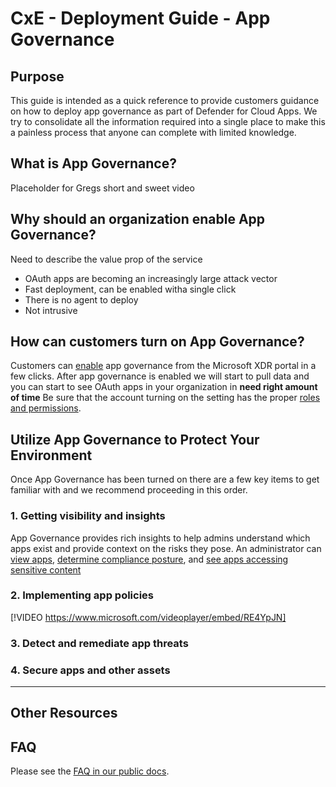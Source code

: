 # CxE - Deployment Guide - App Governance

## Purpose
This guide is intended as a quick reference to provide customers guidance on how to deploy app governance as part of Defender for Cloud Apps.  We try to consolidate all the information required into a single place to make this a painless process that anyone can complete with limited knowledge.

## What is App Governance?
Placeholder for Gregs short and sweet video

## Why should an organization enable App Governance?
Need to describe the value prop of the service
- OAuth apps are becoming an increasingly large attack vector
- Fast deployment, can be enabled witha single click
- There is no agent to deploy
- Not intrusive 

## How can customers turn on App Governance?
Customers can [enable](https://learn.microsoft.com/en-us/defender-cloud-apps/app-governance-get-started) app governance from the Microsoft XDR portal in a few clicks. After app governance is enabled we will start to pull data and you can start to see OAuth apps in your organization in **need right amount of time** Be sure that the account turning on the setting has the proper [roles and permissions](https://learn.microsoft.com/en-us/defender-cloud-apps/app-governance-get-started#roles).

## Utilize App Governance to Protect Your Environment

Once App Governance has been turned on there are a few key items to get familiar with and we recommend proceeding in this order.

### 1. Getting visibility and insights
App Governance provides rich insights to help admins understand which apps exist and provide context on the risks they pose.  An administrator can [view apps](https://learn.microsoft.com/en-us/defender-cloud-apps/app-governance-visibility-insights-view-apps), [determine compliance posture](https://learn.microsoft.com/en-us/defender-cloud-apps/app-governance-visibility-insights-compliance-posture), and [see apps accessing sensitive content](https://learn.microsoft.com/en-us/defender-cloud-apps/app-governance-visibility-insights-sensitive-content)
### 2. Implementing app policies


[!VIDEO https://www.microsoft.com/videoplayer/embed/RE4YpJN]

### 3. Detect and remediate app threats
### 4. Secure apps and other assets

---
## Other Resources

## FAQ
Please see the [FAQ in our public docs](https://learn.microsoft.com/en-us/defender-cloud-apps/app-governance-faq).

